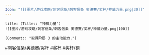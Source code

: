 ```yaml
---
Icon: "![[图片/游戏攻略/刺客信条/刺客信条 奥德赛/奖杯/神威力量.png|30]]"
---
```

```ad-common-bronze-trophy
title: (Title:: "神威力量")
![[图片/游戏攻略/刺客信条/刺客信条 奥德赛/奖杯/神威力量.png|100]]

(Comment:: "取得阶层 3 的主动能力.")
```

#刺客信条/奥德赛/奖杯 #奖杯 #奖杯/铜
